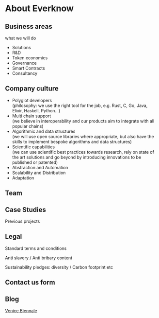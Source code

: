 About Everknow
==============

Business areas
--------------

what we will do

*   Solutions
*   R&D
*   Token economics
*   Governance
*   Smart Contracts
*   Consultancy


Company culture  
---------------

*   Polyglot developers  
    (philosophy: we use the right tool for the job, e.g. Rust, C, Go, Java, Elixir, Haskell, Python.. )
*   Multi chain support  
    (we believe in interoperability and our products aim to integrate with all popular chains)
*   Algorithmic and data structures  
    (we will use open source libraries where appropriate, but also have the skills to implement bespoke algorithms and data structures)
*   Scientific capabilities  
    (we can use scientific best practices towards research, rely on state of the art solutions and go beyond by introducing innovations to be published or patented)
*   Abstraction and Automation
*   Scalability and Distribution
*   Adaptation

Team
----

Case Studies
------------

Previous projects

Legal
-----

Standard terms and conditions

Anti slavery / Anti bribary content

Sustainability pledges: diversity / Carbon footprint etc

Contact us form
---------------

Blog
----

[Venice Biennale](Venice-Biennale-on-ALGORITHM.md)


